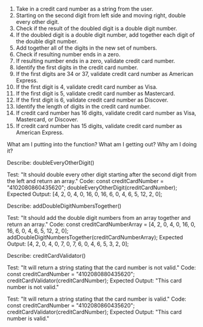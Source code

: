 1. Take in a credit card number as a string from the user.
2. Starting on the second digit from left side and moving right, double every other digit.
3. Check if the result of the doubled digit is a double digit number.
4. If the doubled digit is a double digit number, add together each digit of the double digit number.
5. Add together all of the digits in the new set of numbers.
6. Check if resulting number ends in a zero.
7. If resulting number ends in a zero, validate credit card number.
8. Identify the first digits in the credit card number.
9. If the first digits are 34 or 37, validate credit card number as American Express.
10. If the first digit is 4, validate credit card number as Visa.
11. If the first digit is 5, validate credit card number as Mastercard.
12. If the first digit is 6, validate credit card number as Discover.
13. Identify the length of digits in the credit card number.
14. If credit card number has 16 digits, validate credit card number as Visa, Mastercard, or Discover.
15. If credit card number has 15 digits, validate credit card number as American Express.

What am I putting into the function?
What am I getting out?
Why am I doing it?

Describe: doubleEveryOtherDigit()

Test: "It should double every other digit starting after the second digit from the left and return an array."
Code:
const creditCardNumber = "4102080860435620";
doubleEveryOtherDigit(creditCardNumber);
Expected Output: [4, 2, 0, 4, 0, 16, 0, 16, 6, 0, 4, 6, 5, 12, 2, 0];

Describe: addDoubleDigitNumbersTogether()

Test: "It should add the double digit numbers from an array together and return an array."
Code:
const creditCardNumberArray = [4, 2, 0, 4, 0, 16, 0, 16, 6, 0, 4, 6, 5, 12, 2, 0];
addDoubleDigitNumbersTogether(creditCardNumberArray);
Expected Output: [4, 2, 0, 4, 0, 7, 0, 7, 6, 0, 4, 6, 5, 3, 2, 0];

Describe: creditCardValidator()

Test: "It will return a string stating that the card number is not valid."
Code:
const creditCardNumber = "4102080880435620";
creditCardValidator(creditCardNumber);
Expected Output: "This card number is not valid."

Test: "It will return a string stating that the card number is valid."
Code:
const creditCardNumber = "4102080860435620";
creditCardValidator(creditCardNumber);
Expected Output: "This card number is valid."